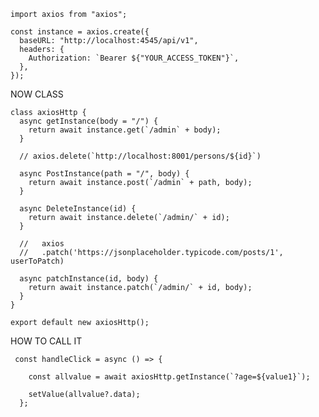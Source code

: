     import axios from "axios";

    const instance = axios.create({
      baseURL: "http://localhost:4545/api/v1",
      headers: {
        Authorization: `Bearer ${"YOUR_ACCESS_TOKEN"}`,
      },
    });

NOW CLASS

    class axiosHttp {
      async getInstance(body = "/") {
        return await instance.get(`/admin` + body);
      }

      // axios.delete(`http://localhost:8001/persons/${id}`)

      async PostInstance(path = "/", body) {
        return await instance.post(`/admin` + path, body);
      }

      async DeleteInstance(id) {
        return await instance.delete(`/admin/` + id);
      }

      //   axios
      //   .patch('https://jsonplaceholder.typicode.com/posts/1', userToPatch)

      async patchInstance(id, body) {
        return await instance.patch(`/admin/` + id, body);
      }
    }

    export default new axiosHttp();
    
    
  HOW TO CALL IT 
  
     const handleClick = async () => {
     
        const allvalue = await axiosHttp.getInstance(`?age=${value1}`);

        setValue(allvalue?.data);
      };
